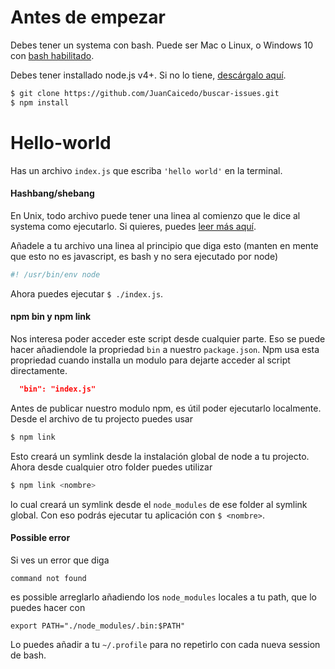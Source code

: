 # Antes de empezar

Debes tener un systema con bash. Puede ser Mac o Linux, o Windows 10 con
[bash habilitado](http://stackoverflow.com/questions/36352627/how-to-enable-bash-in-windows-10-developer-preview).

Debes tener installado node.js v4+. Si no lo tiene, [descárgalo aquí](https://nodejs.org/en/download/).

```bash
$ git clone https://github.com/JuanCaicedo/buscar-issues.git
$ npm install
```

# Hello-world

Has un archivo `index.js` que escriba `'hello world'` en la terminal.

#### Hashbang/shebang

En Unix, todo archivo puede tener una linea al comienzo que le dice al systema
como ejecutarlo. Si quieres, puedes [leer más aquí](https://en.wikipedia.org/wiki/Shebang_(Unix)).

Añadele a tu archivo una linea al principio que diga esto (manten en mente que
esto no es javascript, es bash y no sera ejecutado por node)

```bash
#! /usr/bin/env node
```

Ahora puedes ejecutar `$ ./index.js`.

#### npm bin y npm link

Nos interesa poder acceder este script desde cualquier parte. Eso se puede hacer
añadiendole la propriedad `bin` a nuestro `package.json`. Npm usa esta
propriedad cuando installa un modulo para dejarte acceder al script directamente.

```json
  "bin": "index.js"
```

Antes de publicar nuestro modulo npm, es útil poder ejecutarlo localmente. Desde
el archivo de tu projecto puedes usar

```bash
$ npm link
```

Esto creará un symlink desde la instalación global de node a tu projecto. Ahora
desde cualquier otro folder puedes utilizar

```bash
$ npm link <nombre>
```

lo cual creará un symlink desde el `node_modules` de ese folder al symlink
global. Con eso podrás ejecutar tu aplicación con `$ <nombre>`.

#### Possible error

Si ves un error que diga

```
command not found
```

es possible arreglarlo añadiendo los `node_modules` locales a tu path, que lo
puedes hacer con

```
export PATH="./node_modules/.bin:$PATH"
```

Lo puedes añadir a tu `~/.profile` para no repetirlo con cada nueva session de
bash.
